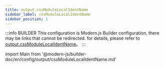 ```yaml
---
title: output.cssModuleLocalIdentName
sidebar_label: cssModuleLocalIdentName
sidebar_position: 1
---
```


:::info BUILDER
This configuration is Modern.js Builder configuration, there may be links that cannot be redirected. for details, please refer to [output.cssModuleLocalIdentName](https://modernjs.dev/builder/zh/api/config-output.html#output-cssmodulelocalidentname)。
:::

import Main from '@modern-js/builder-doc/en/config/output/cssModuleLocalIdentName.md'

<Main />

